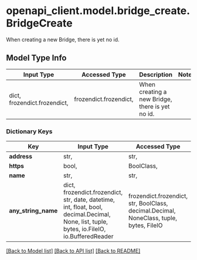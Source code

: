 # openapi_client.model.bridge_create.BridgeCreate

When creating a new Bridge, there is yet no id.     

## Model Type Info
Input Type | Accessed Type | Description | Notes
------------ | ------------- | ------------- | -------------
dict, frozendict.frozendict,  | frozendict.frozendict,  | When creating a new Bridge, there is yet no id.      | 

### Dictionary Keys
Key | Input Type | Accessed Type | Description | Notes
------------ | ------------- | ------------- | ------------- | -------------
**address** | str,  | str,  |  | 
**https** | bool,  | BoolClass,  |  | 
**name** | str,  | str,  |  | [optional] 
**any_string_name** | dict, frozendict.frozendict, str, date, datetime, int, float, bool, decimal.Decimal, None, list, tuple, bytes, io.FileIO, io.BufferedReader | frozendict.frozendict, str, BoolClass, decimal.Decimal, NoneClass, tuple, bytes, FileIO | any string name can be used but the value must be the correct type | [optional]

[[Back to Model list]](../../README.md#documentation-for-models) [[Back to API list]](../../README.md#documentation-for-api-endpoints) [[Back to README]](../../README.md)

